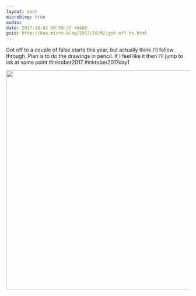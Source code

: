 ```yaml
---
layout: post
microblog: true
audio: 
date: 2017-10-02 09:59:37 +0400
guid: http://kaa.micro.blog/2017/10/02/got-off-to.html
---
```

Got off to a couple of false starts this year, but actually think I’ll follow through. Plan is to do the drawings in pencil. If I feel like it then I’ll jump to ink at some point #inktober2017 #inktober2017day1

<img src="http://www.kaa.bz/uploads/2018/b540171a4e.jpg" width="600" height="600" />
